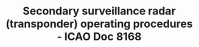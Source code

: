 ---
learningObjectiveId: "010.06.08"
parentId: "010.06"
title:
  Secondary surveillance radar (transponder) operating procedures - ICAO Doc
  8168
---